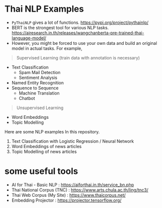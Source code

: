 # Thai NLP Examples

- `PyThaiNLP` gives a lot of functions.
https://pypi.org/project/pythainlp/
- BERT is the strongest tool for various NLP tasks. 
https://airesearch.in.th/releases/wangchanberta-pre-trained-thai-language-model/
- However, you might be forced to use your own data and build an original model in actual tasks. For example, 

> Supervised Learning (train data with annotation is necessary)

- Text Classification
    - Spam Mail Detection
    - Sentiment Analysis
- Named Entity Recognition
- Sequence to Sequence
    - Machine Translation
    - Chatbot


> Unsupervised Learning

- Word Embeddings
- Topic Modelling

Here are some NLP examples In this repository.

1. Text Classification with Logistic Regression / Neural Network
2. Word Embeddings of news articles
3. Topic Modelling of news articles

# some useful tools

- AI for Thai - Basic NLP : https://aiforthai.in.th/service_bn.php
- Thai National Corpus (TNC) : https://www.arts.chula.ac.th/ling/tnc3/
- Thai Web Corpus (My Site) : https://www.thaicorpus.net/
- Embedding Projector : https://projector.tensorflow.org/